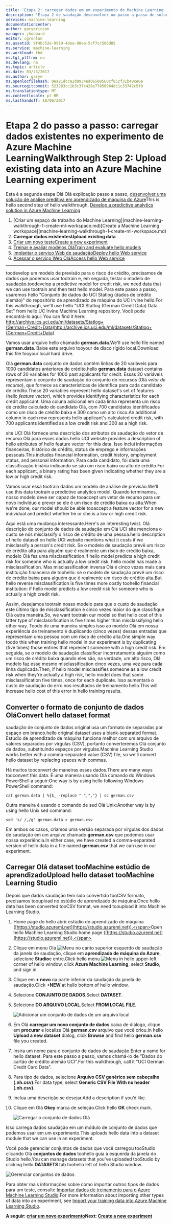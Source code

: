 ```yaml
---
title: 'Etapa 2: carregar dados em um experimento do Machine Learning | Microsoft Docs'
description: "Etapa 2 de saudação desenvolver um passo a passo de solução de previsão: carregamento armazenado dados públicos no estúdio de aprendizado de máquina do Azure."
services: machine-learning
documentationcenter: 
author: garyericson
manager: jhubbard
editor: cgronlun
ms.assetid: 9f4bc52e-9919-4dea-90ea-5cf7cc506d85
ms.service: machine-learning
ms.workload: tbd
ms.tgt_pltfrm: na
ms.devlang: na
ms.topic: article
ms.date: 03/23/2017
ms.author: garye
ms.openlocfilehash: 0ea21dcca2d0934ed06508560cf85cf31b48ce6e
ms.sourcegitcommit: 523283cc1b3c37c428e77850964dc1c33742c5f0
ms.translationtype: MT
ms.contentlocale: pt-BR
ms.lasthandoff: 10/06/2017
---
```

# <a name="walkthrough-step-2-upload-existing-data-into-an-azure-machine-learning-experiment"></a><span data-ttu-id="a22a2-103">Etapa 2 do passo a passo: carregar dados existentes no experimento de Azure Machine Learning</span><span class="sxs-lookup"><span data-stu-id="a22a2-103">Walkthrough Step 2: Upload existing data into an Azure Machine Learning experiment</span></span>
<span data-ttu-id="a22a2-104">Esta é a segunda etapa Olá Olá explicação passo a passo, [desenvolver uma solução de análise preditiva em aprendizado de máquina do Azure](machine-learning-walkthrough-develop-predictive-solution.md)</span><span class="sxs-lookup"><span data-stu-id="a22a2-104">This is hello second step of hello walkthrough, [Develop a predictive analytics solution in Azure Machine Learning](machine-learning-walkthrough-develop-predictive-solution.md)</span></span>

1. <span data-ttu-id="a22a2-105">
            [Criar um espaço de trabalho do Machine Learning](machine-learning-walkthrough-1-create-ml-workspace.md)</span><span class="sxs-lookup"><span data-stu-id="a22a2-105">[Create a Machine Learning workspace](machine-learning-walkthrough-1-create-ml-workspace.md)</span></span>
2. <span data-ttu-id="a22a2-106">**Carregar dados existentes**</span><span class="sxs-lookup"><span data-stu-id="a22a2-106">**Upload existing data**</span></span>
3. [<span data-ttu-id="a22a2-107">Criar um novo teste</span><span class="sxs-lookup"><span data-stu-id="a22a2-107">Create a new experiment</span></span>](machine-learning-walkthrough-3-create-new-experiment.md)
4. [<span data-ttu-id="a22a2-108">Treinar e avaliar modelos Olá</span><span class="sxs-lookup"><span data-stu-id="a22a2-108">Train and evaluate hello models</span></span>](machine-learning-walkthrough-4-train-and-evaluate-models.md)
5. [<span data-ttu-id="a22a2-109">Implantar o serviço Web de saudação</span><span class="sxs-lookup"><span data-stu-id="a22a2-109">Deploy hello Web service</span></span>](machine-learning-walkthrough-5-publish-web-service.md)
6. [<span data-ttu-id="a22a2-110">Acessar o serviço Web Olá</span><span class="sxs-lookup"><span data-stu-id="a22a2-110">Access hello Web service</span></span>](machine-learning-walkthrough-6-access-web-service.md)

- - -
<span data-ttu-id="a22a2-111">toodevelop um modelo de previsão para o risco de crédito, precisamos de dados que podemos usar tootrain e, em seguida, testar o modelo de saudação.</span><span class="sxs-lookup"><span data-stu-id="a22a2-111">toodevelop a predictive model for credit risk, we need data that we can use tootrain and then test hello model.</span></span> <span data-ttu-id="a22a2-112">Para este passo a passo, usaremos hello "Conjunto de dados do UCI Statlog (dados de crédito alemão)" do repositório de aprendizado de máquina do UC Irvine hello.</span><span class="sxs-lookup"><span data-stu-id="a22a2-112">For this walkthrough, we'll use hello "UCI Statlog (German Credit Data) Data Set" from hello UC Irvine Machine Learning repository.</span></span> <span data-ttu-id="a22a2-113">Você pode encontrá-lo aqui: </span><span class="sxs-lookup"><span data-stu-id="a22a2-113">You can find it here:</span></span>  
<span data-ttu-id="a22a2-114"><a href="http://archive.ics.uci.edu/ml/datasets/Statlog+(German+Credit+Data)">http://archive.ics.uci.edu/ml/datasets/Statlog+(German+Credit+Data)</a></span><span class="sxs-lookup"><span data-stu-id="a22a2-114"><a href="http://archive.ics.uci.edu/ml/datasets/Statlog+(German+Credit+Data)">http://archive.ics.uci.edu/ml/datasets/Statlog+(German+Credit+Data)</a></span></span>

<span data-ttu-id="a22a2-115">Vamos usar arquivo hello chamado **german.data**.</span><span class="sxs-lookup"><span data-stu-id="a22a2-115">We'll use hello file named **german.data**.</span></span> <span data-ttu-id="a22a2-116">Baixe este arquivo tooyour de disco rígido local.</span><span class="sxs-lookup"><span data-stu-id="a22a2-116">Download this file tooyour local hard drive.</span></span>  

<span data-ttu-id="a22a2-117">Olá **german.data** conjunto de dados contém linhas de 20 variáveis para 1000 candidatos anteriores de crédito.</span><span class="sxs-lookup"><span data-stu-id="a22a2-117">hello **german.data** dataset contains rows of 20 variables for 1000 past applicants for credit.</span></span> <span data-ttu-id="a22a2-118">Essas 20 variáveis representam o conjunto de saudação do conjunto de recursos (Olá *vetor de recurso*), que fornece as características de identifica para cada candidato de crédito.</span><span class="sxs-lookup"><span data-stu-id="a22a2-118">These 20 variables represent hello dataset's set of features (hello *feature vector*), which provides identifying characteristics for each credit applicant.</span></span> <span data-ttu-id="a22a2-119">Uma coluna adicional em cada linha representa um risco de crédito calculado do candidato Olá, com 700 candidatos identificados como um risco de crédito baixa e 300 como um alto risco.</span><span class="sxs-lookup"><span data-stu-id="a22a2-119">An additional column in each row represents hello applicant's calculated credit risk, with 700 applicants identified as a low credit risk and 300 as a high risk.</span></span>

<span data-ttu-id="a22a2-120">site UCI Olá fornece uma descrição dos atributos de saudação do vetor de recurso Olá para esses dados.</span><span class="sxs-lookup"><span data-stu-id="a22a2-120">hello UCI website provides a description of hello attributes of hello feature vector for this data.</span></span> <span data-ttu-id="a22a2-121">Isso inclui informações financeiras, histórico de crédito, status de emprego e informações pessoais.</span><span class="sxs-lookup"><span data-stu-id="a22a2-121">This includes financial information, credit history, employment status, and personal information.</span></span> <span data-ttu-id="a22a2-122">Para cada candidato, foi dada uma classificação binária indicando se são um risco baixo ou alto de crédito.</span><span class="sxs-lookup"><span data-stu-id="a22a2-122">For each applicant, a binary rating has been given indicating whether they are a low or high credit risk.</span></span> 

<span data-ttu-id="a22a2-123">Vamos usar essa tootrain dados um modelo de análise de previsão.</span><span class="sxs-lookup"><span data-stu-id="a22a2-123">We'll use this data tootrain a predictive analytics model.</span></span> <span data-ttu-id="a22a2-124">Quando terminamos, nosso modelo deve ser capaz de tooaccept um vetor de recurso para um novo indivíduo e prever se ele é um risco de crédito baixa ou alta.</span><span class="sxs-lookup"><span data-stu-id="a22a2-124">When we're done, our model should be able tooaccept a feature vector for a new individual and predict whether he or she is a low or high credit risk.</span></span>  

<span data-ttu-id="a22a2-125">Aqui está uma mudança interessante.</span><span class="sxs-lookup"><span data-stu-id="a22a2-125">Here's an interesting twist.</span></span> <span data-ttu-id="a22a2-126">Olá descrição do conjunto de dados de saudação em Olá UCI site menciona o custo se nós misclassify o risco de crédito de uma pessoa.</span><span class="sxs-lookup"><span data-stu-id="a22a2-126">hello description of hello dataset on hello UCI website mentions what it costs if we misclassify a person's credit risk.</span></span>
<span data-ttu-id="a22a2-127">Se o modelo de saudação prevê um risco de crédito alta para alguém que é realmente um risco de crédito baixa, modelo Olá fez uma misclassification.</span><span class="sxs-lookup"><span data-stu-id="a22a2-127">If hello model predicts a high credit risk for someone who is actually a low credit risk, hello model has made a misclassification.</span></span>
<span data-ttu-id="a22a2-128">Mas misclassification inversa Olá é cinco vezes mais cara instituição financeira de toohello: se o modelo de saudação prevê um risco de crédito baixa para alguém que é realmente um risco de crédito alta.</span><span class="sxs-lookup"><span data-stu-id="a22a2-128">But hello reverse misclassification is five times more costly toohello financial institution: if hello model predicts a low credit risk for someone who is actually a high credit risk.</span></span>

<span data-ttu-id="a22a2-129">Assim, desejamos tootrain nosso modelo para que o custo de saudação este último tipo de misclassification é cinco vezes maior do que classifique Olá outra maneira.</span><span class="sxs-lookup"><span data-stu-id="a22a2-129">So, we want tootrain our model so that hello cost of this latter type of misclassification is five times higher than misclassifying hello other way.</span></span>
<span data-ttu-id="a22a2-130">Toodo de uma maneira simples isso ao modelo Olá em nossa experiência de treinamento é duplicando (cinco vezes) dessas entradas que representam uma pessoa com um risco de crédito alta.</span><span class="sxs-lookup"><span data-stu-id="a22a2-130">One simple way toodo this when training hello model in our experiment is by duplicating (five times) those entries that represent someone with a high credit risk.</span></span> <span data-ttu-id="a22a2-131">Em seguida, se o modelo de saudação classificar incorretamente alguém como um risco de crédito baixa quando eles são, na verdade, um alto risco, Olá modelo faz esse mesmo misclassification cinco vezes, uma vez para cada linha duplicada.</span><span class="sxs-lookup"><span data-stu-id="a22a2-131">Then, if hello model misclassifies someone as a low credit risk when they're actually a high risk, hello model does that same misclassification five times, once for each duplicate.</span></span> <span data-ttu-id="a22a2-132">Isso aumentará o custo de saudação do erro nos resultados de treinamento hello.</span><span class="sxs-lookup"><span data-stu-id="a22a2-132">This will increase hello cost of this error in hello training results.</span></span>


## <a name="convert-hello-dataset-format"></a><span data-ttu-id="a22a2-133">Converter o formato de conjunto de dados Olá</span><span class="sxs-lookup"><span data-stu-id="a22a2-133">Convert hello dataset format</span></span>
<span data-ttu-id="a22a2-134">saudação de conjunto de dados original usa um formato de separadas por espaço em branco.</span><span class="sxs-lookup"><span data-stu-id="a22a2-134">hello original dataset uses a blank-separated format.</span></span> <span data-ttu-id="a22a2-135">Estúdio de aprendizado de máquina funciona melhor com um arquivo de valores separados por vírgulas (CSV), portanto converteremos Olá conjunto de dados, substituindo espaços por vírgulas.</span><span class="sxs-lookup"><span data-stu-id="a22a2-135">Machine Learning Studio works better with a comma-separated value (CSV) file, so we'll convert hello dataset by replacing spaces with commas.</span></span>  

<span data-ttu-id="a22a2-136">Há muitos tooconvert de maneiras esses dados.</span><span class="sxs-lookup"><span data-stu-id="a22a2-136">There are many ways tooconvert this data.</span></span> <span data-ttu-id="a22a2-137">É uma maneira usando Olá comando do Windows PowerShell a seguir:</span><span class="sxs-lookup"><span data-stu-id="a22a2-137">One way is by using hello following Windows PowerShell command:</span></span>   

    cat german.data | %{$_ -replace " ",","} | sc german.csv  

<span data-ttu-id="a22a2-138">Outra maneira é usando o comando de sed Olá Unix:</span><span class="sxs-lookup"><span data-stu-id="a22a2-138">Another way is by using hello Unix sed command:</span></span>  

    sed 's/ /,/g' german.data > german.csv  

<span data-ttu-id="a22a2-139">Em ambos os casos, criamos uma versão separada por vírgulas dos dados de saudação em um arquivo chamado **german.csv** que podemos usar nossa experiência.</span><span class="sxs-lookup"><span data-stu-id="a22a2-139">In either case, we have created a comma-separated version of hello data in a file named **german.csv** that we can use in our experiment.</span></span>

## <a name="upload-hello-dataset-toomachine-learning-studio"></a><span data-ttu-id="a22a2-140">Carregar Olá dataset tooMachine estúdio de aprendizado</span><span class="sxs-lookup"><span data-stu-id="a22a2-140">Upload hello dataset tooMachine Learning Studio</span></span>
<span data-ttu-id="a22a2-141">Depois que dados saudação tem sido convertido tooCSV formato, precisamos tooupload no estúdio de aprendizado de máquina.</span><span class="sxs-lookup"><span data-stu-id="a22a2-141">Once hello data has been converted tooCSV format, we need tooupload it into Machine Learning Studio.</span></span> 

1. <span data-ttu-id="a22a2-142">Home page do hello abrir estúdio de aprendizado de máquina ([https://studio.azureml.net](https://studio.azureml.net)).</span><span class="sxs-lookup"><span data-stu-id="a22a2-142">Open hello Machine Learning Studio home page ([https://studio.azureml.net](https://studio.azureml.net)).</span></span> 

2. <span data-ttu-id="a22a2-143">Clique em menu Olá ![Menu][1] no canto superior esquerdo de saudação da janela de saudação, clique em **aprendizado de máquina do Azure**, selecione **Studio**e entre.</span><span class="sxs-lookup"><span data-stu-id="a22a2-143">Click hello menu ![Menu][1] in hello upper-left corner of hello window, click **Azure Machine Learning**, select **Studio**, and sign in.</span></span>

3. <span data-ttu-id="a22a2-144">Clique em **+ novo** na parte inferior da saudação da janela de saudação.</span><span class="sxs-lookup"><span data-stu-id="a22a2-144">Click **+NEW** at hello bottom of hello window.</span></span>

4. <span data-ttu-id="a22a2-145">Selecione **CONJUNTO DE DADOS**.</span><span class="sxs-lookup"><span data-stu-id="a22a2-145">Select **DATASET**.</span></span>

5. <span data-ttu-id="a22a2-146">Selecione **DO ARQUIVO LOCAL**.</span><span class="sxs-lookup"><span data-stu-id="a22a2-146">Select **FROM LOCAL FILE**.</span></span>

    ![Adicionar um conjunto de dados de um arquivo local][2]

6. <span data-ttu-id="a22a2-148">Em Olá **carregar um novo conjunto de dados** caixa de diálogo, clique em **procurar** e localize Olá **german.csv** arquivo que você criou.</span><span class="sxs-lookup"><span data-stu-id="a22a2-148">In hello **Upload a new dataset** dialog, click **Browse** and find hello **german.csv** file you created.</span></span>

7. <span data-ttu-id="a22a2-149">Insira um nome para o conjunto de dados de saudação.</span><span class="sxs-lookup"><span data-stu-id="a22a2-149">Enter a name for hello dataset.</span></span> <span data-ttu-id="a22a2-150">Para este passo a passo, vamos chamá-lo de "Dados do cartão de crédito alemão UCI".</span><span class="sxs-lookup"><span data-stu-id="a22a2-150">For this walkthrough, call it "UCI German Credit Card Data".</span></span>

8. <span data-ttu-id="a22a2-151">Para tipo de dados, selecione **Arquivo CSV genérico sem cabeçalho (.nh.csv)**.</span><span class="sxs-lookup"><span data-stu-id="a22a2-151">For data type, select **Generic CSV File With no header (.nh.csv)**.</span></span>

9. <span data-ttu-id="a22a2-152">Inclua uma descrição se desejar.</span><span class="sxs-lookup"><span data-stu-id="a22a2-152">Add a description if you’d like.</span></span>

10. <span data-ttu-id="a22a2-153">Clique em Olá **Okey** marca de seleção.</span><span class="sxs-lookup"><span data-stu-id="a22a2-153">Click hello **OK** check mark.</span></span>  

    ![Carregar o conjunto de dados Olá][3]

<span data-ttu-id="a22a2-155">Isso carrega dados saudação em um módulo de conjunto de dados que podemos usar em um experimento.</span><span class="sxs-lookup"><span data-stu-id="a22a2-155">This uploads hello data into a dataset module that we can use in an experiment.</span></span>

<span data-ttu-id="a22a2-156">Você pode gerenciar conjuntos de dados que você carregou tooStudio clicando Olá **conjuntos de dados** toohello guia à esquerda da janela do Studio hello.</span><span class="sxs-lookup"><span data-stu-id="a22a2-156">You can manage datasets that you've uploaded tooStudio by clicking hello **DATASETS** tab toohello left of hello Studio window.</span></span>

![Gerenciar conjuntos de dados][4]

<span data-ttu-id="a22a2-158">Para obter mais informações sobre como importar outros tipos de dados para um teste, consulte [Importar dados de treinamento para o Azure Machine Learning Studio](machine-learning-data-science-import-data.md).</span><span class="sxs-lookup"><span data-stu-id="a22a2-158">For more information about importing other types of data into an experiment, see [Import your training data into Azure Machine Learning Studio](machine-learning-data-science-import-data.md).</span></span>

<span data-ttu-id="a22a2-159">**A seguir: [criar um novo experimento](machine-learning-walkthrough-3-create-new-experiment.md)**</span><span class="sxs-lookup"><span data-stu-id="a22a2-159">**Next: [Create a new experiment](machine-learning-walkthrough-3-create-new-experiment.md)**</span></span>

[1]: media/machine-learning-walkthrough-2-upload-data/menu.png
[2]: media/machine-learning-walkthrough-2-upload-data/add-dataset.png
[3]: media/machine-learning-walkthrough-2-upload-data/upload-dataset.png
[4]: media/machine-learning-walkthrough-2-upload-data/dataset-list.png
